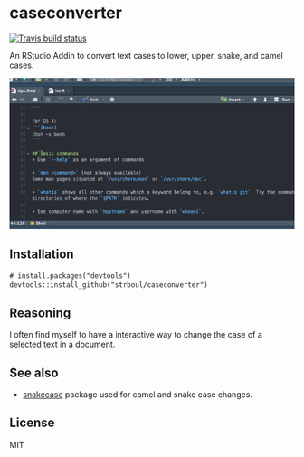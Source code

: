# caseconverter

[![Travis build status](https://travis-ci.org/strboul/caseconverter.svg?branch=master)](https://travis-ci.org/strboul/caseconverter)

An RStudio Addin to convert text cases to lower, upper, snake, and camel cases.

![](inst/media/caseconverter.gif)

## Installation
```
# install.packages("devtools")
devtools::install_github("strboul/caseconverter")
```

## Reasoning
I often find myself to have a interactive way to change the case of a selected text in a document.

## See also
+ [snakecase](https://github.com/Tazinho/snakecase) package used for camel and snake case changes.

## License
MIT
